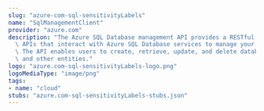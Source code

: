 ```yaml
---
slug: "azure-com-sql-sensitivityLabels"
name: "SqlManagementClient"
provider: "azure.com"
description: "The Azure SQL Database management API provides a RESTful set of web\
  \ APIs that interact with Azure SQL Database services to manage your databases.\
  \ The API enables users to create, retrieve, update, and delete databases, servers,\
  \ and other entities."
logo: "azure.com-sql-sensitivityLabels-logo.png"
logoMediaType: "image/png"
tags:
- name: "cloud"
stubs: "azure.com-sql-sensitivityLabels-stubs.json"
---
```

